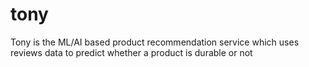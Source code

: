 # tony
Tony is the ML/AI based product recommendation service which uses reviews data to predict whether a product is durable or not
